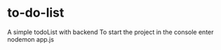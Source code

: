 # to-do-list
A simple todoList with backend
To start the project in the console enter
nodemon app.js
